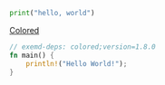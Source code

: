 ```python
print("hello, world")
```

[Colored](https://github.com/mackwic/colored)

```rust
// exemd-deps: colored;version=1.8.0 
fn main() {
    println!("Hello World!");
}
```

